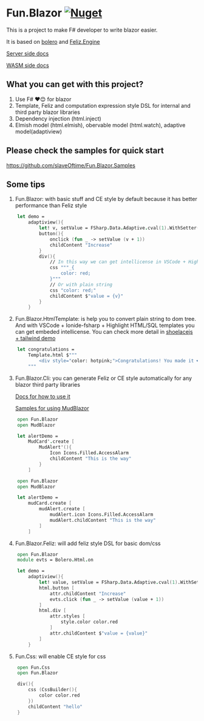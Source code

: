 # Fun.Blazor [![Nuget](https://img.shields.io/nuget/v/Fun.Blazor)](https://www.nuget.org/packages/Fun.Blazor)

This is a project to make F# developer to write blazor easier.

It is based on [bolero](https://github.com/fsbolero/Bolero) and  [Feliz.Engine](https://github.com/alfonsogarciacaro/Feliz.Engine)

[Server side docs](https://funblazor.slaveoftime.fun)

[WASM side docs](https://slaveoftime.github.io/Fun.Blazor/)


## What you can get with this project?

1. Use F# ❤️😊 for blazor
2. Template, Feliz and computation expression style DSL for internal and third party blazor libraries
4. Dependency injection (html.inject)
3. Elmish model (html.elmish), obervable model (html.watch), adaptive model(adaptiview)


## Please check the samples for quick start

https://github.com/slaveOftime/Fun.Blazor.Samples


## Some tips

1. Fun.Blazor: with basic stuff and CE style by default because it has better performance than Feliz style

```fsharp
    let demo =
        adaptiview(){
            let! v, setValue = FSharp.Data.Adaptive.cval(1).WithSetter()
            button(){
                onclick (fun _ -> setValue (v + 1))
                childContent "Increase"
            }
            div(){
                // In this way we can get intellicense in VSCode + Highlight HTML/SQL templates in F#
                css """_{
                    color: red;
                }"""
                // Or with plain string
                css "color: red;"
                childContent $"value = {v}"
            }
        }
```

2. Fun.Blazor.HtmlTemplate: is help you to convert plain string to dom tree. And with VSCode + Ionide-fsharp + Highlight HTML/SQL templates you can get embeded intellicense. You can check more detail in [shoelacejs + tailwind demo](https://github.com/slaveOftime/Fun.Blazor.Samples/tree/main/MinimalBlazorWASMAppWithShoelaceAndTailwind)

```fsharp
    let congratulations =
        Template.html $"""
            <div style="color: hotpink;">Congratulations! You made it ❤️</div>
        """
```


3. Fun.Blazor.Cli: you can generate Feliz or CE style automatically for any blazor third party libraries

    [Docs for how to use it](https://funblazor.slaveoftime.fun/cli-usage)
    
    [Samples for using MudBlazor](https://github.com/slaveOftime/Fun.Blazor.Samples/tree/main/MinimalBlazorWASMAppWithMudBlazor)
    

```fsharp
    open Fun.Blazor
    open MudBlazor

    let alertDemo =
        MudCard'.create [
            MudAlert'(){
                Icon Icons.Filled.AccessAlarm
                childContent "This is the way"
            }
        ]
```   

```fsharp
    open Fun.Blazor
    open MudBlazor

    let alertDemo =
        mudCard.create [
            mudAlert.create [
                mudAlert.icon Icons.Filled.AccessAlarm
                mudAlert.childContent "This is the way"
            ]
        ]
```

4. Fun.Blazor.Feliz: will add feliz style DSL for basic dom/css

```fsharp
    open Fun.Blazor
    module evts = Bolero.Html.on

    let demo =
        adaptiview(){
            let! value, setValue = FSharp.Data.Adaptive.cval(1).WithSetter()
            html.button [
                attr.childContent "Increase"
                evts.click (fun _ -> setValue (value + 1))
            ]
            html.div [
                attr.styles [
                    style.color color.red
                ]
                attr.childContent $"value = {value}"
            ]
        }
```



5. Fun.Css: will enable CE style for css

```fsharp
    open Fun.Css
    open Fun.Blazor

    div(){
        css (CssBuilder(){
            color color.red
        })
        childContent "hello"
    }
```